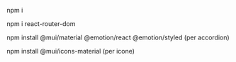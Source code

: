 npm i 

npm i react-router-dom

npm install @mui/material @emotion/react @emotion/styled (per accordion)

npm install @mui/icons-material (per icone)